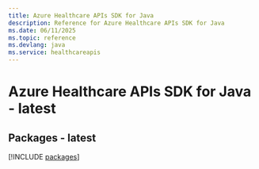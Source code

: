 ```yaml
---
title: Azure Healthcare APIs SDK for Java
description: Reference for Azure Healthcare APIs SDK for Java
ms.date: 06/11/2025
ms.topic: reference
ms.devlang: java
ms.service: healthcareapis
---
```

# Azure Healthcare APIs SDK for Java - latest
## Packages - latest
[!INCLUDE [packages](healthcare-apis-index.md)]
